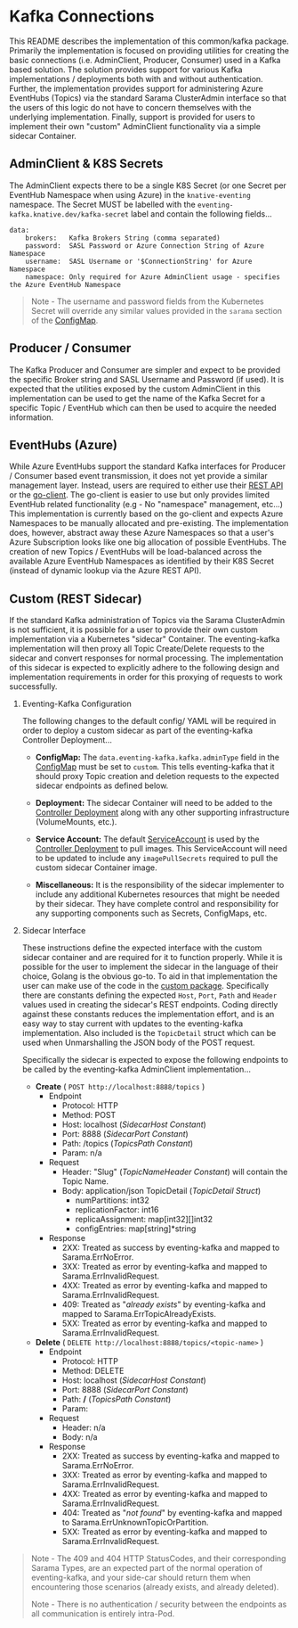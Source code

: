 # Kafka Connections

This README describes the implementation of this common/kafka package.  Primarily the implementation is focused on
providing utilities for creating the basic connections (i.e. AdminClient, Producer, Consumer) used in a Kafka based
solution.  The solution provides support for various Kafka implementations / deployments both with and without
authentication.  Further, the implementation provides support for administering Azure EventHubs (Topics) via the
standard Sarama ClusterAdmin interface so that the users of this logic do not have to concern themselves with the
underlying implementation.  Finally, support is provided for users to implement their own "custom" AdminClient
functionality via a simple sidecar Container.

## AdminClient & K8S Secrets

The AdminClient expects there to be a single K8S Secret (or one Secret per EventHub Namespace when using Azure) in
the `knative-eventing` namespace.  The Secret MUST be labelled with the `eventing-kafka.knative.dev/kafka-secret`
label and contain the following fields...

```
data:
    brokers:   Kafka Brokers String (comma separated)
    password:  SASL Password or Azure Connection String of Azure Namespace
    username:  SASL Username or '$ConnectionString' for Azure Namespace
    namespace: Only required for Azure AdminClient usage - specifies the Azure EventHub Namespace
```

> Note - The username and password fields from the Kubernetes Secret will override any similar values
> provided in the `sarama` section of the [ConfigMap](../../../config/200-eventing-kafka-configmap.yaml).

## Producer / Consumer

The Kafka Producer and Consumer are simpler and expect to be provided the specific Broker string and SASL Username
and Password (if used).  It is expected that the utilities exposed by the custom AdminClient in this implementation
can be used to get the name of the Kafka Secret for a specific Topic / EventHub which can then be used to acquire
the needed information.

## EventHubs (Azure)

While Azure EventHubs support the standard Kafka interfaces for Producer / Consumer based event transmission, it
does not yet provide a similar management layer.  Instead, users are required to either use their
[REST API](https://docs.microsoft.com/en-us/rest/api/eventhub/) or the
[go-client](https://github.com/Azure/azure-event-hubs-go/tree/master).  The go-client is easier to use but only
provides limited EventHub related functionality (e.g - No "namespace" management, etc...)  This implementation is
currently based on the go-client and expects Azure Namespaces to be manually allocated and pre-existing.  The
implementation does, however, abstract away these Azure Namespaces so that a user's Azure Subscription looks like
one big allocation of possible EventHubs.  The creation of new Topics / EventHubs will be load-balanced across
the available Azure EventHub Namespaces as identified by their K8S Secret (instead of dynamic lookup via the
Azure REST API).

## Custom (REST Sidecar)

If the standard Kafka administration of Topics via the Sarama ClusterAdmin is not sufficient, it is possible for
a user to provide their own custom implementation via a Kubernetes "sidecar" Container.  The eventing-kafka
implementation will then proxy all Topic Create/Delete requests to the sidecar and convert responses for normal
processing.  The implementation of this sidecar is expected to explicitly adhere to the following design and
implementation requirements in order for this proxying of requests to work successfully.

1. Eventing-Kafka Configuration

    The following changes to the default config/ YAML will be required in order to deploy a custom sidecar
    as part of the eventing-kafka Controller Deployment...

    - **ConfigMap:** The `data.eventing-kafka.kafka.adminType` field in the [ConfigMap](../../../config/200-eventing-kafka-configmap.yaml)
      must be set to `custom`.  This tells eventing-kafka that it should proxy Topic creation and deletion requests
      to the expected sidecar endpoints as defined below.

    - **Deployment:** The sidecar Container will need to be added to the [Controller Deployment](../../../config/400-deployment.yaml)
      along with any other supporting infrastructure (VolumeMounts, etc.).

    - **Service Account:** The default [ServiceAccount](../../../config/100-controller-serviceaccount.yaml) is used by
      the [Controller Deployment](../../../config/400-deployment.yaml) to pull images.  This ServiceAccount
      will need to be updated to include any `imagePullSecrets` required to pull the custom sidecar Container image.

    - **Miscellaneous:** It is the responsibility of the sidecar implementer to include any additional Kubernetes resources that
      might be needed by their sidecar.  They have complete control and responsibility for any supporting
      components such as Secrets, ConfigMaps, etc.

1. Sidecar Interface

    These instructions define the expected interface with the custom sidecar container and are required for it
    to function properly.  While it is possible for the user to implement the sidecar in the language of their
    choice, Golang is the obvious go-to.  To aid in that implementation the user can make use of the code in
    the [custom package](admin/custom).  Specifically there are constants defining the expected `Host`, `Port`,
    `Path` and `Header` values used in creating the sidecar's REST endpoints.  Coding directly against these
    constants reduces the implementation effort, and is an easy way to stay current with updates to the
    eventing-kafka implementation.   Also included is the `TopicDetail` struct which can be used when Unmarshalling
    the JSON body of the POST request.

    Specifically the sidecar is expected to expose the following endpoints to be called by the eventing-kafka
    AdminClient implementation...

    - **Create** ( `POST http://localhost:8888/topics` )
      - Endpoint
        - Protocol: HTTP
        - Method: POST
        - Host: localhost (*SidecarHost Constant*)
        - Port: 8888 (*SidecarPort Constant*)
        - Path: /topics (*TopicsPath Constant*)
        - Param: n/a
      - Request
        - Header: "Slug" (*TopicNameHeader Constant*) will contain the Topic Name.
        - Body: application/json TopicDetail (*TopicDetail Struct*)
          - numPartitions: int32
          - replicationFactor: int16
          - replicaAssignment: map[int32][]int32
          - configEntries: map[string]*string
      - Response
        - 2XX: Treated as success by eventing-kafka and mapped to Sarama.ErrNoError.
        - 3XX: Treated as error by eventing-kafka and mapped to Sarama.ErrInvalidRequest.
        - 4XX: Treated as error by eventing-kafka and mapped to Sarama.ErrInvalidRequest.
        - 409: Treated as "*already exists*" by eventing-kafka and mapped to Sarama.ErrTopicAlreadyExists.
        - 5XX: Treated as error by eventing-kafka and mapped to Sarama.ErrInvalidRequest.
    - **Delete** ( `DELETE http://localhost:8888/topics/<topic-name>` )
      - Endpoint
        - Protocol: HTTP
        - Method: DELETE
        - Host: localhost (*SidecarHost Constant*)
        - Port: 8888 (*SidecarPort Constant*)
        - Path: **/** (*TopicsPath Constant*)
        - Param: *<topic-name>*
      - Request
        - Header: n/a
        - Body: n/a
      - Response
        - 2XX: Treated as success by eventing-kafka and mapped to Sarama.ErrNoError.
        - 3XX: Treated as error by eventing-kafka and mapped to Sarama.ErrInvalidRequest.
        - 4XX: Treated as error by eventing-kafka and mapped to Sarama.ErrInvalidRequest.
        - 404: Treated as "*not found*" by eventing-kafka and mapped to Sarama.ErrUnknownTopicOrPartition.
        - 5XX: Treated as error by eventing-kafka and mapped to Sarama.ErrInvalidRequest.

> Note - The 409 and 404 HTTP StatusCodes, and their corresponding Sarama Types, are an expected part of the
> normal operation of eventing-kafka, and your side-car should return them when encountering those scenarios
> (already exists, and already deleted).
>
> Note - There is no authentication / security between the endpoints as all communication is entirely intra-Pod.
